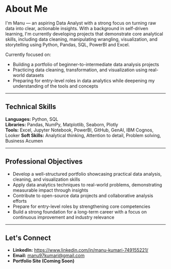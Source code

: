 # About Me

I'm Manu — an aspiring Data Analyst with a strong focus on turning raw data into clear, actionable insights. With a background in self-driven learning, I'm currently developing projects that demonstrate core analytical skills, including data cleaning, manipulating wrangling, visualization, and storytelling using Python, Pandas, SQL, PowerBI and Excel.

Currently focused on:
- Building a portfolio of beginner-to-intermediate data analysis projects
- Practicing data cleaning, transformation, and visualization using real-world datasets
- Preparing for entry-level roles in data analytics while deepening my understanding of the tools and concepts

---

## Technical Skills

**Languages:** Python, SQL  
**Libraries:** Pandas, NumPy, Matplotlib, Seaborn, Plotly  
**Tools:** Excel, Jupyter Notebook, PowerBI, GitHub, GenAI, IBM Cognos, Looker 
**Soft Skills:** Analytical thinking, Attention to detail, Problem solving, Business Acumen

---

## Professional Objectives

- Develop a well-structured portfolio showcasing practical data analysis, cleaning, and visualization skills  
- Apply data analytics techniques to real-world problems, demonstrating measurable impact through insights  
- Contribute to open-source data projects and collaborative analysis efforts  
- Prepare for entry-level roles by strengthening core competencies  
- Build a strong foundation for a long-term career with a focus on continuous improvement and industry relevance

---

## Let's Connect

- **LinkedIn:** https://www.linkedin.com/in/manu-kumari-749155221/ 
- **Email:** manu97kumari@gmail.com 
- **Portfolio Site (Coming Soon)**

